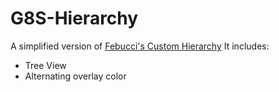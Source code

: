 # G8S-Hierarchy
A simplified version of [Febucci's Custom Hierarchy](https://www.febucci.com/2020/10/custom-hierarchy-for-unity/)
It includes:
- Tree View
- Alternating overlay color
